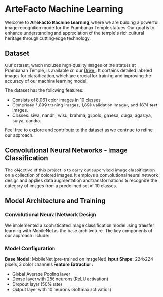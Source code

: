 # ArteFacto Machine Learning

Welcome to **ArteFacto Machine Learning**, where we are building a powerful image recognition model for the Prambanan Temple statues. Our goal is to enhance understanding and appreciation of the temple's rich cultural heritage through cutting-edge technology.

## Dataset

Our dataset, which includes high-quality images of the statues at Prambanan Temple, is available on our [Drive ](https://drive.google.com/drive/folders/1REQhQLxiZOUIh9l7CW7M9ALAsBwUllRa?usp=drive_link). It contains detailed labeled images for classification, which are crucial for training and improving the accuracy of our machine learning model.

The dataset has the following features:
- Consists of 8,061 color images in 10 classes
- Comprises 4,689 training images, 1,698 validation images, and 1674 test images.
- Classes: siwa, nandhi, wisu, brahma, gupolo, ganesa, durga, agastya, surya, candra.

Feel free to explore and contribute to the dataset as we continue to refine our approach.

## Convolutional Neural Networks - Image Classification

The objective of this project is to carry out supervised image classification on a collection of colored images. It employs a convolutional neural network design and applies data augmentation and transformations to recognize the category of images from a predefined set of 10 classes.

## Model Architecture and Training

### Convolutional Neural Network Design

We implemented a sophisticated image classification model using transfer learning with MobileNet as the base architecture. The key components of our approach include:

### Model Configuration
**Base Model:** MobileNet (pre-trained on ImageNet)
**Input Shape:** 224x224 pixels, 3 color channels
**Feature Extraction:**
 - Global Average Pooling layer
 - Dense layer with 256 neurons (ReLU activation)
 - Dropout layer (50% rate)
 - Output layer with 10 neurons (Softmax activation)

